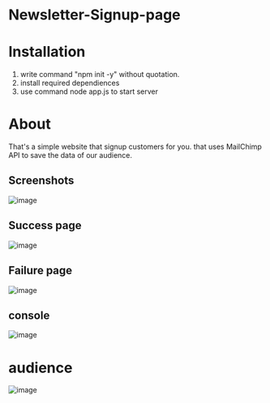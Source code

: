 # Newsletter-Signup-page

<h1> Installation </h1>
<ol>
  <li> write command "npm init -y" without quotation.</li>
  <li> install required dependiences </li>
  <li> use command node app.js to start server </li>
</ol>
  
  <h1> About </h2>
  <p> That's a simple website that signup customers for you. that uses MailChimp API to save the data of our audience.  </p>
  
  <h2> Screenshots </h2>
  
 ![image](https://user-images.githubusercontent.com/97434590/175367680-55250f89-a3ee-4a92-9f15-a567132c3a29.png)
  
  <h2> Success page </h2>
  
![image](https://user-images.githubusercontent.com/97434590/175367809-3357eabd-8580-4720-b917-2b01ae51ca29.png)
  
  <h2> Failure page</h2>
  
![image](https://user-images.githubusercontent.com/97434590/175367951-40a806a7-1fe5-4f62-8eeb-84002a499253.png)

  <h2> console </h2>
  
  ![image](https://user-images.githubusercontent.com/97434590/175368022-5c1980cb-17e4-4760-bb76-7e516648f91c.png)
  
  <h1> audience </h1>
  
  ![image](https://user-images.githubusercontent.com/97434590/175375728-0f26f49c-5319-4f49-8496-d4c49d05890f.png)

  
    
